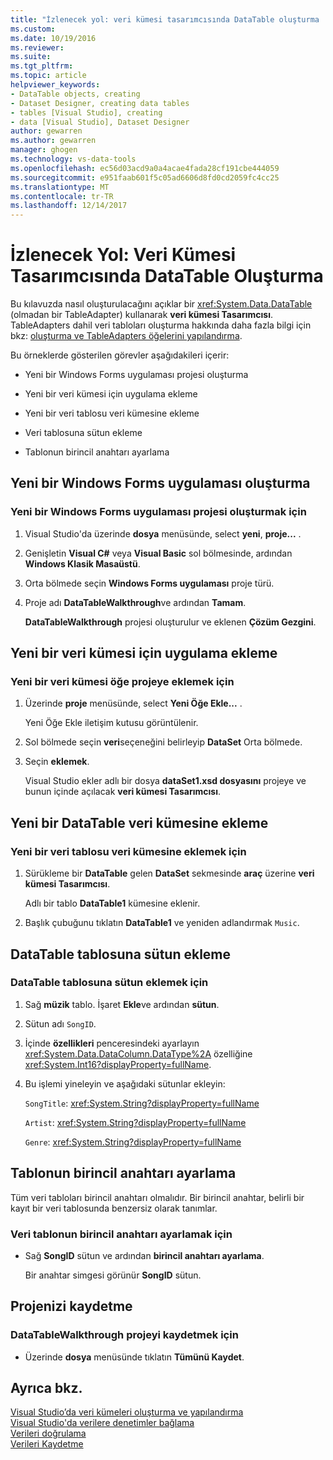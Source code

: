 ```yaml
---
title: "İzlenecek yol: veri kümesi tasarımcısında DataTable oluşturma | Microsoft Docs"
ms.custom: 
ms.date: 10/19/2016
ms.reviewer: 
ms.suite: 
ms.tgt_pltfrm: 
ms.topic: article
helpviewer_keywords:
- DataTable objects, creating
- Dataset Designer, creating data tables
- tables [Visual Studio], creating
- data [Visual Studio], Dataset Designer
author: gewarren
ms.author: gewarren
manager: ghogen
ms.technology: vs-data-tools
ms.openlocfilehash: ec56d03acd9a0a4acae4fada28cf191cbe444059
ms.sourcegitcommit: e951faab601f5c05ad6606d8fd0cd2059fc4cc25
ms.translationtype: MT
ms.contentlocale: tr-TR
ms.lasthandoff: 12/14/2017
---
```

# <a name="walkthrough-creating-a-datatable-in-the-dataset-designer"></a>İzlenecek Yol: Veri Kümesi Tasarımcısında DataTable Oluşturma

Bu kılavuzda nasıl oluşturulacağını açıklar bir <xref:System.Data.DataTable> (olmadan bir TableAdapter) kullanarak **veri kümesi Tasarımcısı**. TableAdapters dahil veri tabloları oluşturma hakkında daha fazla bilgi için bkz: [oluşturma ve TableAdapters öğelerini yapılandırma](../data-tools/create-and-configure-tableadapters.md).  

Bu örneklerde gösterilen görevler aşağıdakileri içerir:  

-   Yeni bir Windows Forms uygulaması projesi oluşturma  

-   Yeni bir veri kümesi için uygulama ekleme  

-   Yeni bir veri tablosu veri kümesine ekleme  

-   Veri tablosuna sütun ekleme  

-   Tablonun birincil anahtarı ayarlama  

## <a name="creating-a-new-windows-forms-application"></a>Yeni bir Windows Forms uygulaması oluşturma

### <a name="to-create-a-new-windows-forms-application-project"></a>Yeni bir Windows Forms uygulaması projesi oluşturmak için  
  
1. Visual Studio'da üzerinde **dosya** menüsünde, select **yeni**, **proje...** .  
  
2. Genişletin **Visual C#** veya **Visual Basic** sol bölmesinde, ardından **Windows Klasik Masaüstü**.  

3. Orta bölmede seçin **Windows Forms uygulaması** proje türü.  

4. Proje adı **DataTableWalkthrough**ve ardından **Tamam**. 
  
     **DataTableWalkthrough** projesi oluşturulur ve eklenen **Çözüm Gezgini**.  

## <a name="adding-a-new-dataset-to-the-application"></a>Yeni bir veri kümesi için uygulama ekleme

### <a name="to-add-a-new-dataset-item-to-the-project"></a>Yeni bir veri kümesi öğe projeye eklemek için  
  
1.  Üzerinde **proje** menüsünde, select **Yeni Öğe Ekle...** .  
  
     Yeni Öğe Ekle iletişim kutusu görüntülenir.  
  
2.  Sol bölmede seçin **veri**seçeneğini belirleyip **DataSet** Orta bölmede.  
  
3.  Seçin **eklemek**.  
  
     Visual Studio ekler adlı bir dosya **dataSet1.xsd dosyasını** projeye ve bunun içinde açılacak **veri kümesi Tasarımcısı**.  

## <a name="adding-a-new-datatable-to-the-dataset"></a>Yeni bir DataTable veri kümesine ekleme  

### <a name="to-add-a-new-data-table-to-the-dataset"></a>Yeni bir veri tablosu veri kümesine eklemek için  
  
1.  Sürükleme bir **DataTable** gelen **DataSet** sekmesinde **araç** üzerine **veri kümesi Tasarımcısı**.  
  
     Adlı bir tablo **DataTable1** kümesine eklenir.  
   
2.  Başlık çubuğunu tıklatın **DataTable1** ve yeniden adlandırmak `Music`.  

## <a name="adding-columns-to-the-datatable"></a>DataTable tablosuna sütun ekleme

### <a name="to-add-columns-to-the-datatable"></a>DataTable tablosuna sütun eklemek için  
  
1.  Sağ **müzik** tablo. İşaret **Ekle**ve ardından **sütun**.  
  
2.  Sütun adı `SongID`.  
  
3.  İçinde **özellikleri** penceresindeki ayarlayın <xref:System.Data.DataColumn.DataType%2A> özelliğine <xref:System.Int16?displayProperty=fullName>.  
  
4.  Bu işlemi yineleyin ve aşağıdaki sütunlar ekleyin:  
  
     `SongTitle`: <xref:System.String?displayProperty=fullName>  
  
     `Artist`: <xref:System.String?displayProperty=fullName>  
  
     `Genre`: <xref:System.String?displayProperty=fullName>  
  
## <a name="setting-the-primary-key-for-the-table"></a>Tablonun birincil anahtarı ayarlama

Tüm veri tabloları birincil anahtarı olmalıdır. Bir birincil anahtar, belirli bir kayıt bir veri tablosunda benzersiz olarak tanımlar.  
  
### <a name="to-set-the-primary-key-of-the-data-table"></a>Veri tablonun birincil anahtarı ayarlamak için
  
-   Sağ **SongID** sütun ve ardından **birincil anahtarı ayarlama**.  
  
     Bir anahtar simgesi görünür **SongID** sütun.  
  
## <a name="saving-your-project"></a>Projenizi kaydetme  
  
### <a name="to-save-the-datatablewalkthrough-project"></a>DataTableWalkthrough projeyi kaydetmek için  
  
-   Üzerinde **dosya** menüsünde tıklatın **Tümünü Kaydet**.  

## <a name="see-also"></a>Ayrıca bkz.

[Visual Studio’da veri kümeleri oluşturma ve yapılandırma](../data-tools/create-and-configure-datasets-in-visual-studio.md)  
[Visual Studio'da verilere denetimler bağlama](../data-tools/bind-controls-to-data-in-visual-studio.md)  
[Verileri doğrulama](../data-tools/validate-data-in-datasets.md)  
[Verileri Kaydetme](../data-tools/saving-data.md)
